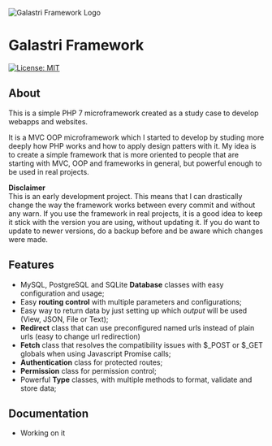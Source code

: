 ![Galastri Framework Logo](https://user-images.githubusercontent.com/49572917/112453870-df5b8700-8d36-11eb-9c31-0c3a628e5178.png)

# Galastri Framework
[![License: MIT](https://img.shields.io/badge/License-MIT-yellow.svg)](https://github.com/andregalastri/galastri-framework/blob/master/galastri/LICENSE)

## About
This is a simple PHP 7 microframework created as a study case to develop webapps and websites.

It is a MVC OOP microframework which I started to develop by studing more deeply how PHP works and how to apply design patters with it. My idea is to create a simple framework that is more oriented to people that are starting with MVC, OOP and frameworks in general, but powerful enough to be used in real projects.

**Disclaimer**<br>
This is an early development project. This means that I can drastically change the way the framework works between every commit and without any warn. If you use the framework in real projects, it is a good idea to keep it stick with the version you are using, without updating it. If you do want to update to newer versions, do a backup before and be aware which changes were made.

## Features
- MySQL, PostgreSQL and SQLite **Database** classes with easy configuration and usage;
- Easy **routing control** with multiple parameters and configurations;
- Easy way to return data by just setting up which *output* will be used (View, JSON, File or Text);
- **Redirect** class that can use preconfigured named urls instead of plain urls (easy to change url redirection)
- **Fetch** class that resolves the compatibility issues with $_POST or $_GET globals when using Javascript Promise calls;
- **Authentication** class for protected routes;
- **Permission** class for permission control;
- Powerful **Type** classes, with multiple methods to format, validate and store data;

## Documentation
- Working on it
